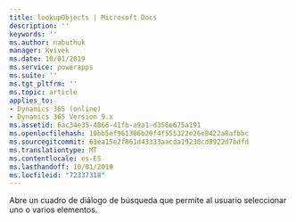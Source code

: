 ```yaml
---
title: lookupObjects | Microsoft Docs
description: ''
keywords: ''
ms.author: nabuthuk
manager: kvivek
ms.date: 10/01/2019
ms.service: powerapps
ms.suite: ''
ms.tgt_pltfrm: ''
ms.topic: article
applies_to:
- Dynamics 365 (online)
- Dynamics 365 Version 9.x
ms.assetid: 6ac34e35-4866-41fb-a9a1-d356e675a191
ms.openlocfilehash: 10bb5ef961306b20f4f555322e26e8422a8afbbc
ms.sourcegitcommit: 63ea15e2f861d43333aacda19230cd8922d7bdfd
ms.translationtype: MT
ms.contentlocale: es-ES
ms.lasthandoff: 10/01/2019
ms.locfileid: "72337318"
---
```

Abre un cuadro de diálogo de búsqueda que permite al usuario seleccionar uno o varios elementos.